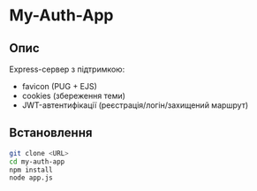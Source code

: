# My-Auth-App

## Опис
Express-сервер з підтримкою:
- favicon (PUG + EJS)
- cookies (збереження теми)
- JWT-автентифікації (реєстрація/логін/захищений маршрут)

## Встановлення

```bash
git clone <URL>
cd my-auth-app
npm install
node app.js